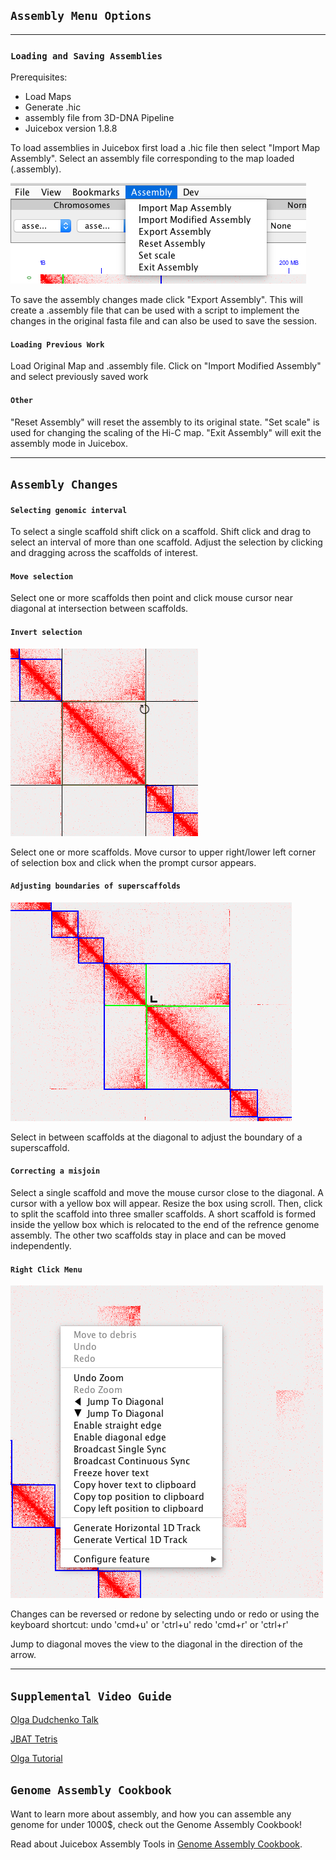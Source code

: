 ## `Assembly Menu Options`

----
### `Loading and Saving Assemblies`

Prerequisites:
- Load Maps 
- Generate .hic
- assembly file from 3D-DNA Pipeline
- Juicebox version 1.8.8

To load assemblies in Juicebox first load a .hic file then select "Import Map Assembly". Select an assembly file corresponding to the map loaded (.assembly).

 <img src="https://raw.githubusercontent.com/aidenlab/welcome-images/main/juicebox.images/assembly_menu.png" alt="assembly_menu">

To save the assembly changes made click "Export Assembly". This will create a .assembly file that can be used with a script to implement the changes in the original fasta file and can also be used to save the session.
#### `Loading Previous Work`

Load Original Map and .assembly file. Click on "Import Modified Assembly" and select previously saved work
#### `Other`

"Reset Assembly" will reset the assembly to its original state.
"Set scale" is used for changing the scaling of the Hi-C map.
"Exit Assembly" will exit the assembly mode in Juicebox.

----
## `Assembly Changes`

#### `Selecting genomic interval`
To select a single scaffold shift click on a scaffold. Shift click and drag to select an interval of more than one scaffold. Adjust the selection by clicking and dragging across the scaffolds of interest.
#### `Move selection`
Select one or more scaffolds then point and click mouse cursor near diagonal at intersection between scaffolds.
#### `Invert selection`
 <img src="https://raw.githubusercontent.com/aidenlab/welcome-images/main/juicebox.images/invert.png" alt="invert">

Select one or more scaffolds. Move cursor to upper right/lower left corner of selection box and click when the prompt cursor appears.
#### `Adjusting boundaries of superscaffolds`
 <img src="https://raw.githubusercontent.com/aidenlab/welcome-images/main/juicebox.images/group_ungroup.png" alt="group_ungroup">

Select in between scaffolds at the diagonal to adjust the boundary of a superscaffold.
#### `Correcting a misjoin`
Select a single scaffold and move the mouse cursor close to the diagonal. A cursor with a yellow box will appear. Resize the box using scroll. Then, click to split the scaffold into three smaller scaffolds. A short scaffold is formed inside the yellow box which is relocated to the end of the refrence genome assembly. The other two scaffolds stay in place and can be moved independently.
#### `Right Click Menu`

<img src="https://raw.githubusercontent.com/aidenlab/welcome-images/main/juicebox.images/assembly_right_click_menu.png" alt="assembly_right_click_menu">

Changes can be reversed or redone by selecting undo or redo or using the keyboard shortcut:
undo 'cmd+u' or 'ctrl+u' 
redo 'cmd+r' or  'ctrl+r'

Jump to diagonal moves the view to the diagonal in the direction of the arrow.

----

## `Supplemental Video Guide`

[Olga Dudchenko Talk](https://www.youtube.com/embed/UL1tPzJRDCE ':include :type=iframe width=100% height=400px')

[JBAT Tetris](https://www.youtube.com/embed/IMmVp8FodmY ':include :type=iframe width=100% height=400px')

[Olga Tutorial](https://www.youtube.com/embed/Nj7RhQZHM18 ':include :type=iframe width=100% height=400px')

## `Genome Assembly Cookbook`

Want to learn more about assembly, and how you can assemble any genome for under 1000$, check out the Genome Assembly Cookbook!

Read about Juicebox Assembly Tools in <a href="https://www.dropbox.com/s/yq5oeuh0c9dlzhw/manual_180322.pdf?dl=0">Genome Assembly Cookbook</a>.




